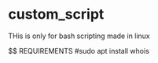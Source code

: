 # custom_script


THis is only for bash scripting made in linux

$$
REQUIREMENTS
#sudo apt install whois
